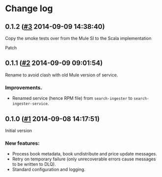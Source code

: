 # Change log

## 0.1.2 ([#3](https://git.mobcastdev.com/Agora/search-ingester/pull/3) 2014-09-09 14:38:40)

Copy the smoke tests over from the Mule SI to the Scala implementation

Patch

## 0.1.1 ([#2](https://git.mobcastdev.com/Agora/search-ingester/pull/2) 2014-09-09 09:01:54)

Rename to avoid clash with old Mule version of service.

### Improvements.

- Renamed service (hence RPM file) from `search-ingester` to `search-ingester-service`.


## 0.1.0 ([#1](https://git.mobcastdev.com/Agora/search-ingester/pull/1) 2014-09-08 14:17:51)

Initial version

### New features:

- Process book metadata, book undistribute and price update messages.
- Retry on temporary failure (only unrecoverable errors cause messages to be written to DLQ).
- Standard configuration and logging.


